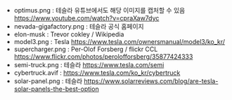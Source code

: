- optimus.png : 테슬라 유튜브에서도 해당 이미지를 캡처할 수 있음 https://www.youtube.com/watch?v=cpraXaw7dyc
- nevada-gigafactory.png : 테슬라 공식 홈페이지
- elon-musk : Trevor cokley / Wikipedia
- model3.png : Tesla https://www.tesla.com/ownersmanual/model3/ko_kr/
- supercharger.png : Per-Olof Forsberg / flickr CCL https://www.flickr.com/photos/perolofforsberg/35877424333
- semi-truck.png : 테슬라 https://www.tesla.com/semi
- cybertruck.avif : https://www.tesla.com/ko_kr/cybertruck
- solar-panel.png : 테슬라 https://www.solarreviews.com/blog/are-tesla-solar-panels-the-best-option
